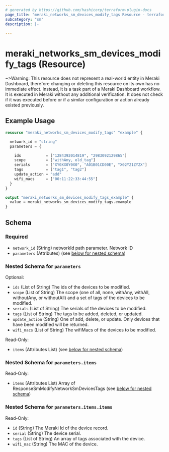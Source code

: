 ```yaml
---
# generated by https://github.com/hashicorp/terraform-plugin-docs
page_title: "meraki_networks_sm_devices_modify_tags Resource - terraform-provider-meraki"
subcategory: "sm"
description: |-
  
---
```


# meraki_networks_sm_devices_modify_tags (Resource)





~>Warning: This resource does not represent a real-world entity in Meraki Dashboard, therefore changing or deleting this resource on its own has no immediate effect. Instead, it is a task part of a Meraki Dashboard workflow. It is executed in Meraki without any additional verification. It does not check if it was executed before or if a similar configuration or action 
already existed previously.


## Example Usage

```terraform
resource "meraki_networks_sm_devices_modify_tags" "example" {

  network_id = "string"
  parameters = {

    ids           = ["1284392014819", "2983092129865"]
    scope         = ["withAny, old_tag"]
    serials       = ["XY0XX0Y0X0", "A01B01CD00E", "X02YZ1ZYZX"]
    tags          = ["tag1", "tag2"]
    update_action = "add"
    wifi_macs     = ["00:11:22:33:44:55"]
  }
}

output "meraki_networks_sm_devices_modify_tags_example" {
  value = meraki_networks_sm_devices_modify_tags.example
}
```

<!-- schema generated by tfplugindocs -->
## Schema

### Required

- `network_id` (String) networkId path parameter. Network ID
- `parameters` (Attributes) (see [below for nested schema](#nestedatt--parameters))

<a id="nestedatt--parameters"></a>
### Nested Schema for `parameters`

Optional:

- `ids` (List of String) The ids of the devices to be modified.
- `scope` (List of String) The scope (one of all, none, withAny, withAll, withoutAny, or withoutAll) and a set of tags of the devices to be modified.
- `serials` (List of String) The serials of the devices to be modified.
- `tags` (List of String) The tags to be added, deleted, or updated.
- `update_action` (String) One of add, delete, or update. Only devices that have been modified will be returned.
- `wifi_macs` (List of String) The wifiMacs of the devices to be modified.

Read-Only:

- `items` (Attributes List) (see [below for nested schema](#nestedatt--parameters--items))

<a id="nestedatt--parameters--items"></a>
### Nested Schema for `parameters.items`

Read-Only:

- `items` (Attributes List) Array of ResponseSmModifyNetworkSmDevicesTags (see [below for nested schema](#nestedatt--parameters--items--items))

<a id="nestedatt--parameters--items--items"></a>
### Nested Schema for `parameters.items.items`

Read-Only:

- `id` (String) The Meraki Id of the device record.
- `serial` (String) The device serial.
- `tags` (List of String) An array of tags associated with the device.
- `wifi_mac` (String) The MAC of the device.
